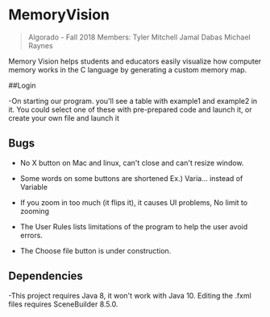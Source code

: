 # MemoryVision

> Algorado - Fall 2018
Members:
Tyler Mitchell
Jamal Dabas
Michael Raynes

Memory Vision helps students and educators easily visualize how computer memory works in the C language by generating a custom memory map.


##Login

-On starting our program. you'll see a table with example1 and example2 in it. You could select one of these with pre-prepared code and launch it, or create your own file and launch it

## Bugs

- No X button on Mac and linux, can't close and can't resize window.

- Some words on some buttons are shortened  Ex.) Varia... instead of Variable

- If you zoom in too much (it flips it), it causes UI problems, No limit to zooming

- The User Rules lists limitations of the program to help the user avoid errors.

- The Choose file button is under construction.




## Dependencies


-This project requires Java 8, it won't work with Java 10. Editing the .fxml files requires SceneBuilder 8.5.0.


